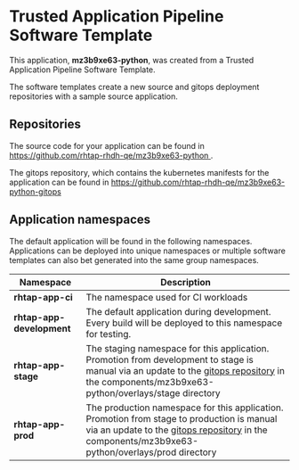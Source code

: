 # Trusted Application Pipeline Software Template

This application, **mz3b9xe63-python**, was created from a Trusted Application Pipeline Software Template.

The software templates create a new source and gitops deployment repositories with a sample source application. 

## Repositories

The source code for your application can be found in [https://github.com/rhtap-rhdh-qe/mz3b9xe63-python ](https://github.com/rhtap-rhdh-qe/mz3b9xe63-python ).
 
The gitops repository, which contains the kubernetes manifests for the application can be found in 
[https://github.com/rhtap-rhdh-qe/mz3b9xe63-python-gitops ](https://github.com/rhtap-rhdh-qe/mz3b9xe63-python-gitops ) 

## Application namespaces 

The default application will be found in the following namespaces. Applications can be deployed into unique namespaces or multiple software templates can also bet generated into the same group namespaces.  

|  Namespace   |  Description   |  
| -------- | -------- |
| **rhtap-app-ci** | The namespace used for CI workloads |
| **rhtap-app-development** | The default application during development. Every build will be deployed to this namespace for testing. |
| **rhtap-app-stage** | The staging namespace for this application. Promotion from development to stage is manual via an update to the [gitops repository](https://github.com/rhtap-rhdh-qe/mz3b9xe63-python-gitops ) in the components/mz3b9xe63-python/overlays/stage directory |
| **rhtap-app-prod** | The production namespace for this application. Promotion from stage to production is manual via an update to the [gitops repository](https://github.com/rhtap-rhdh-qe/mz3b9xe63-python-gitops ) in the components/mz3b9xe63-python/overlays/prod directory |